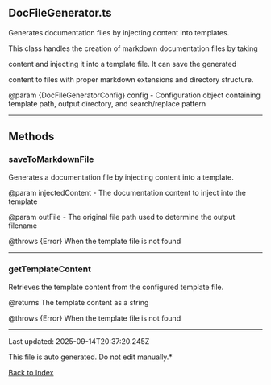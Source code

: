 ## DocFileGenerator.ts





 Generates documentation files by injecting content into templates.



 This class handles the creation of markdown documentation files by taking

 content and injecting it into a template file. It can save the generated

 content to files with proper markdown extensions and directory structure.



 @param {DocFileGeneratorConfig} config - Configuration object containing template path, output directory, and search/replace pattern

 



---



## Methods



### **saveToMarkdownFile**

 Generates a documentation file by injecting content into a template.



 @param injectedContent - The documentation content to inject into the template

 @param outFile - The original file path used to determine the output filename

 @throws {Error} When the template file is not found

 



---



### **getTemplateContent**

 Retrieves the template content from the configured template file.



 @returns The template content as a string

 @throws {Error} When the template file is not found

 



---



Last updated: 2025-09-14T20:37:20.245Z



This file is auto generated. Do not edit manually.*



[Back to Index](./index.md)